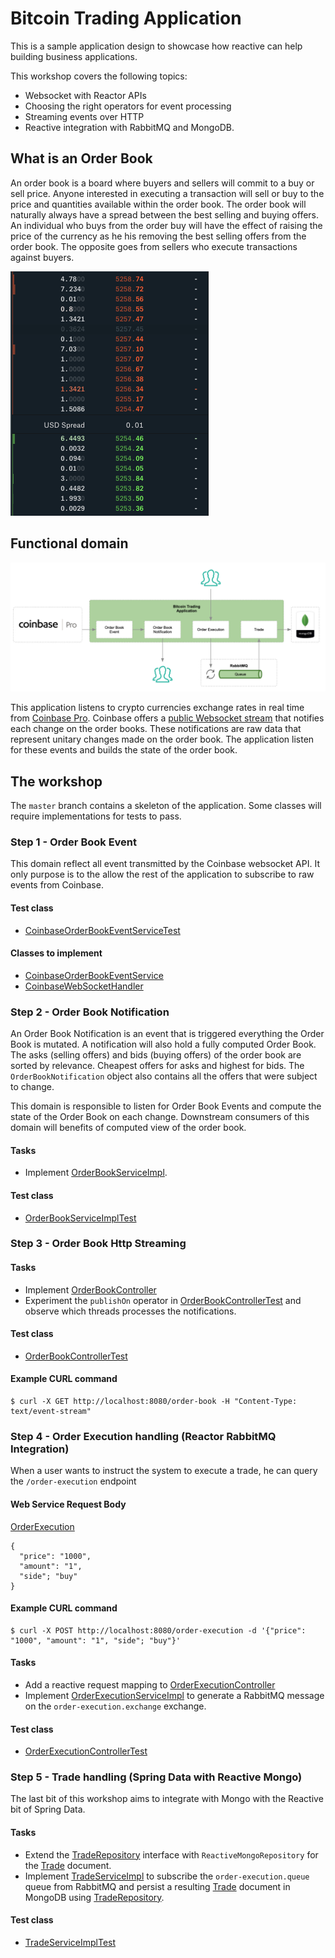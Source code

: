 # Bitcoin Trading Application

This is a sample application design to showcase how reactive can help building business applications.

This workshop covers the following topics:

* Websocket with Reactor APIs
* Choosing the right operators for event processing
* Streaming events over HTTP
* Reactive integration with RabbitMQ and MongoDB.

## What is an Order Book

An order book is a board where buyers and sellers will commit to a buy or sell price. Anyone interested in executing a transaction will sell or buy to the price and quantities available within the order book. The order book will naturally always have a spread between the best selling and buying offers. An individual who buys from the order buy will have the effect of raising the price of the currency as he his removing the best selling offers from the order book. The opposite goes from sellers who execute transactions against buyers.  

![The Coinbase Order Book](doc/images/order-book.png)

## Functional domain

![Bitcoin Trading Application](doc/images/bitcoin-trading.png)

This application listens to crypto currencies exchange rates in real time from [Coinbase Pro](https://pro.coinbase.com/trade). Coinbase offers a [public Websocket stream](https://docs.pro.coinbase.com/?r=1#websocket-feed) that notifies each change on the order books. These notifications are raw data that represent unitary changes made on the order book. The application listen for these events and builds the state of the order book.

## The workshop

The `master` branch contains a skeleton of the application. Some classes will require implementations for tests to pass.

### Step 1 - Order Book Event

This domain reflect all event transmitted by the Coinbase websocket API. It only purpose is to the allow the rest of the application to subscribe to raw events from Coinbase.

#### Test class

* [CoinbaseOrderBookEventServiceTest](src/test/java/dev/daniellavoie/reactor/workshop/coinbase/CoinbaseOrderBookEventServiceTest.java)

#### Classes to implement

* [CoinbaseOrderBookEventService](src/main/java/dev/daniellavoie/reactor/workshop/coinbase/CoinbaseOrderBookEventService.java)
* [CoinbaseWebSocketHandler](src/main/java/dev/daniellavoie/reactor/workshop/coinbase/CoinbaseWebSocketHandler.java)

### Step 2 - Order Book Notification

An Order Book Notification is an event that is triggered everything the Order Book is mutated. A notification will also hold a fully computed Order Book. The asks (selling offers) and bids (buying offers) of the order book are sorted by relevance. Cheapest offers for asks and highest for bids. The `OrderBookNotification` object also contains all the offers that were subject to change.

This domain is responsible to listen for Order Book Events and compute the state of the Order Book on each change. Downstream consumers of this domain will benefits of computed view of the order book.  

#### Tasks

* Implement [OrderBookServiceImpl](src/main/java/dev/daniellavoie/reactor/workshop/order/OrderBookServiceImpl.java).

#### Test class

* [OrderBookServiceImplTest](src/test/java/dev/daniellavoie/reactor/workshop/order/impl/OrderBookServiceImplTest.java)

### Step 3 - Order Book Http Streaming

#### Tasks

* Implement [OrderBookController](src/main/java/dev/daniellavoie/reactor/workshop/order/OrderBookController.java)
* Experiment the `publishOn` operator in [OrderBookControllerTest](src/test/java/dev/daniellavoie/reactor/workshop/order/impl/OrderBookControllerTest.java) and observe which threads processes the notifications.

#### Test class

* [OrderBookControllerTest](src/test/java/dev/daniellavoie/reactor/workshop/order/impl/OrderBookControllerTest.java)

#### Example CURL command

```
$ curl -X GET http://localhost:8080/order-book -H "Content-Type: text/event-stream"
```

### Step 4 - Order Execution handling (Reactor RabbitMQ Integration)

When a user wants to instruct the system to execute a trade, he can query the `/order-execution` endpoint

#### Web Service Request Body

[OrderExecution](src/main/java/dev/daniellavoie/reactor/workshop/model/OrderExecution.java)

```
{
  "price": "1000",
  "amount": "1",
  "side"; "buy"
}
```

#### Example CURL command

```
$ curl -X POST http://localhost:8080/order-execution -d '{"price": "1000", "amount": "1", "side"; "buy"}'
```

#### Tasks

* Add a reactive request mapping to [OrderExecutionController](src/main/java/dev/daniellavoie/reactor/workshop/order/OrderExecutionController.java)
* Implement [OrderExecutionServiceImpl](src/main/java/dev/daniellavoie/reactor/workshop/order/OrderExecutionServiceImpl.java) to generate a RabbitMQ message on the `order-execution.exchange` exchange.

#### Test class

* [OrderExecutionControllerTest](src/test/java/dev/daniellavoie/reactor/workshop/order/OrderExecutionControllerTest.java)

### Step 5 - Trade handling (Spring Data with Reactive Mongo)

The last bit of this workshop aims to integrate with Mongo with the Reactive bit of Spring Data.

#### Tasks

* Extend the [TradeRepository](src/main/java/dev/daniellavoie/reactor/workshop/trade/TradeRepository.java) interface with `ReactiveMongoRepository` for the [Trade](src/main/java/dev/daniellavoie/reactor/workshop/model/Trade.java) document.
* Implement [TradeServiceImpl](src/main/java/dev/daniellavoie/reactor/workshop/trade/TradeServiceImpl.java) to subscribe the `order-execution.queue` queue from RabbitMQ and persist a resulting [Trade](src/main/java/dev/daniellavoie/reactor/workshop/model/Trade.java) document in MongoDB using [TradeRepository](src/main/java/dev/daniellavoie/reactor/workshop/trade/TradeRepository.java).

#### Test class

* [TradeServiceImplTest](src/test/java/dev/daniellavoie/reactor/workshop/trade/TradeServiceImplTest.java)

